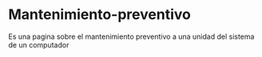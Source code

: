 # Mantenimiento-preventivo
Es una pagina sobre el mantenimiento preventivo a una unidad del sistema de un computador
